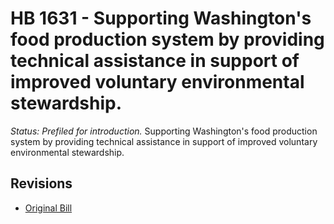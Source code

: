 # HB 1631 - Supporting Washington's food production system by providing technical assistance in support of improved voluntary environmental stewardship.
*Status: Prefiled for introduction.*
Supporting Washington's food production system by providing technical assistance in support of improved voluntary environmental stewardship.

## Revisions
* [Original Bill](1/)